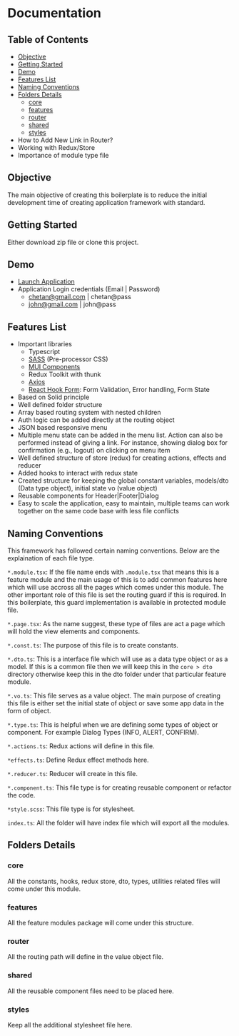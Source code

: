 # Documentation

## Table of Contents

- [Objective](#objective)
- [Getting Started](#getting-started)
- [Demo](#demo)
- [Features List](#features-list)
- [Naming Conventions](#naming-conventions)
- [Folders Details](#folders-details)
  - [core](#core)
  - [features](#features)
  - [router](#router)
  - [shared](#shared)
  - [styles](#styles)
- How to Add New Link in Router?
- Working with Redux/Store
- Importance of module type file


## Objective

The main objective of creating this boilerplate is to reduce the initial development time of creating application framework with standard. 


## Getting Started

Either download zip file or clone this project.

## Demo 

- [Launch Application](https://react-boilerplate.chetanbakshi.com/)
- Application Login credentials (Email | Password)
  - chetan@gmail.com | chetan@pass
  - john@gmail.com | john@pass

## Features List

- Important libraries
    - Typescript
    - [SASS](https://sass-lang.com/documentation/syntax/) (Pre-processor CSS)
    - [MUI Components](https://mui.com/material-ui/all-components/)
    - Redux Toolkit with thunk
    - [Axios](https://axios-http.com/docs/intro)
    - [React Hook Form](https://react-hook-form.com/): Form Validation, Error handling, Form State
- Based on Solid principle
- Well defined folder structure
- Array based routing system with nested children
- Auth logic can be added directly at the routing object
- JSON based responsive menu
- Multiple menu state can be added in the menu list. Action can also be performed instead of giving a link. For instance, showing dialog box for confirmation (e.g., logout) on clicking on menu item
- Well defined structure of store (redux) for creating actions, effects and reducer
- Added hooks to interact with redux state
- Created structure for keeping the global constant variables, models/dto (Data type object), initial state vo (value object)
- Reusable components for Header|Footer|Dialog
- Easy to scale the application, easy to maintain, multiple teams can work together on the same code base with less file conflicts

## Naming Conventions

This framework has followed certain naming conventions. Below are the explaination of each file type.

`*.module.tsx`: If the file name ends with `.module.tsx` that means this is a feature module and the main usage of this is to add common features here which will use accross all the pages which comes under this module. The other important role of this file is set the routing guard if this is required. In this boilerplate, this guard implementation is available in protected module file.

`*.page.tsx`: As the name suggest, these type of files are act a page which will hold the view elements and components.

`*.const.ts`: The purpose of this file is to create constants.

`*.dto.ts`: This is a interface file which will use as a data type object or as a model. If this is a common file then we will keep this in the `core > dto` directory otherwise keep this in the dto folder under that particular feature module.

`*.vo.ts`: This file serves as a value object. The main purpose of creating this file is either set the initial state of object or save some app data in the form of object.

`*.type.ts`: This is helpful when we are defining some types of object or component. For example Dialog Types (INFO, ALERT, CONFIRM).

`*.actions.ts`: Redux actions will define in this file.

`*effects.ts`: Define Redux effect methods here.

`*.reducer.ts`: Reducer will create in this file.

`*.component.ts`: This file type is for creating reusable component or refactor the code.

`*style.scss`: This file type is for stylesheet.

`index.ts`: All the folder will have index file which will export all the modules.

## Folders Details

### core

All the constants, hooks, redux store, dto, types, utilities related files will come under this module.

### features

All the feature modules package will come under this structure.

### router

All the routing path will define in the value object file.

### shared

All the reusable component files need to be placed here.

### styles

Keep all the additional stylesheet file here.